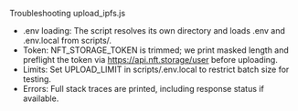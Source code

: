 Troubleshooting upload_ipfs.js

- .env loading: The script resolves its own directory and loads .env and .env.local from scripts/.
- Token: NFT_STORAGE_TOKEN is trimmed; we print masked length and preflight the token via https://api.nft.storage/user before uploading.
- Limits: Set UPLOAD_LIMIT in scripts/.env.local to restrict batch size for testing.
- Errors: Full stack traces are printed, including response status if available.
